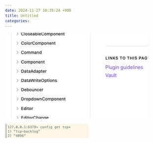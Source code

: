 ```yaml
---
date: 2024-11-27 10:35:24 +900
title: Untitled
categories:
---
```

![image](../../attachments/2024-11-27-test2-image.png)

![image](../../attachments/image.png)


